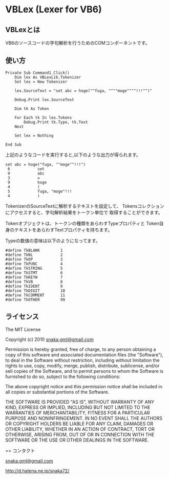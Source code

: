 # VBLex (Lexer for VB6)

## VBLexとは

VB6のソースコードの字句解析を行うためのCOMコンポーネントです。

## 使い方

<pre><code>Private Sub Command1_Click()
    Dim lex As VBLexLib.Tokenizer
    Set lex = New Tokenizer
    
    lex.SourceText = "set abc = hoge(""fuga, """"moge""""!!!"")"
    
    Debug.Print lex.SourceText
    
    Dim tk As Token
    
    For Each tk In lex.Tokens
        Debug.Print tk.Type, tk.Text
    Next
    
    Set lex = Nothing
    
End Sub
</code></pre>

上記のようなコードを実行すると,以下のような出力が得られます。

<pre><code>set abc = hoge("fuga, ""moge""!!!")
 6            set
 9            abc
 3            =
 9            hoge
 4            (
 5            fuga, "moge"!!!
 4            )
</code></pre>

TokenizerのSourceTextに解析するテキストを設定して、
Tokensコレクションにアクセスすると、字句解析結果をトークン単位で
取得することができます。

Tokenオブジェクトは、トークンの種類をあらわすTypeプロパティと
Token自身のテキストをあらわすTextプロパティを持ちます。

Typeの数値の意味は以下のようになってます。
<pre><code>#define TkBLANK         1
#define TkNL            2
#define TkOP            3
#define TkPUNC          4
#define TkSTRING        5
#define TkSTMT          6
#define TkKEYW          7
#define TkVB            8
#define TkIDENT         9
#define TkDIGIT         10
#define TkCOMMENT       11
#define TkOTHER         99
</code></pre>

## ライセンス

The MIT License

Copyright (c) 2010 snaka.gml@gmail.com

Permission is hereby granted, free of charge, to any person obtaining a copy
of this software and associated documentation files (the "Software"), to deal
in the Software without restriction, including without limitation the rights
to use, copy, modify, merge, publish, distribute, sublicense, and/or sell
copies of the Software, and to permit persons to whom the Software is
furnished to do so, subject to the following conditions:

The above copyright notice and this permission notice shall be included in
all copies or substantial portions of the Software.

THE SOFTWARE IS PROVIDED "AS IS", WITHOUT WARRANTY OF ANY KIND, EXPRESS OR
IMPLIED, INCLUDING BUT NOT LIMITED TO THE WARRANTIES OF MERCHANTABILITY,
FITNESS FOR A PARTICULAR PURPOSE AND NONINFRINGEMENT. IN NO EVENT SHALL THE
AUTHORS OR COPYRIGHT HOLDERS BE LIABLE FOR ANY CLAIM, DAMAGES OR OTHER
LIABILITY, WHETHER IN AN ACTION OF CONTRACT, TORT OR OTHERWISE, ARISING FROM,
OUT OF OR IN CONNECTION WITH THE SOFTWARE OR THE USE OR OTHER DEALINGS IN
THE SOFTWARE.

== コンタクト

snaka.gml@gmail.com

http://d.hatena.ne.jp/snaka72/

